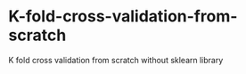 # K-fold-cross-validation-from-scratch
K fold cross validation from scratch without sklearn library
